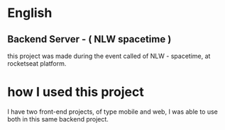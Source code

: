 # English 
<h2>Backend Server - ( NLW spacetime )</h2>

this project was made during the event called of NLW - spacetime, at rocketseat platform.

# how I used this project

I have two front-end projects, of type mobile and web, I was able to use both in this same backend project.